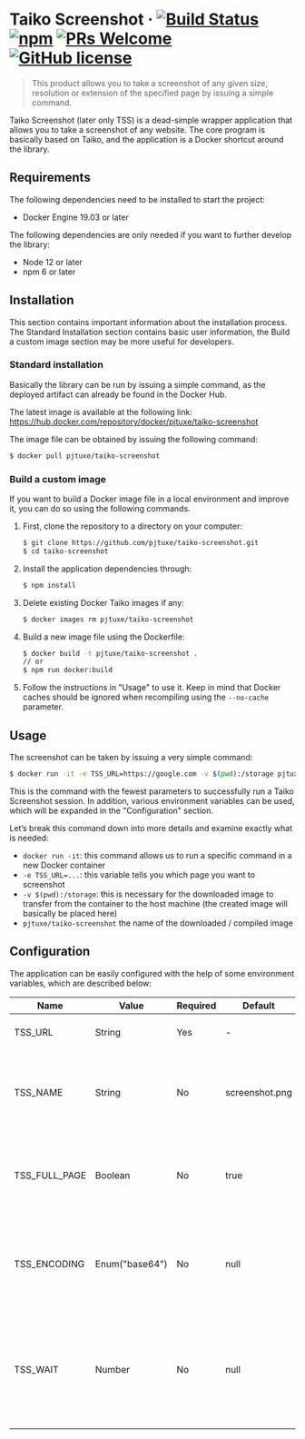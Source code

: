 # Taiko Screenshot &middot; [![Build Status](https://img.shields.io/travis/npm/npm/latest.svg?style=flat-square)](https://travis-ci.org/npm/npm) [![npm](https://img.shields.io/npm/v/npm.svg?style=flat-square)](https://www.npmjs.com/package/npm) [![PRs Welcome](https://img.shields.io/badge/PRs-welcome-brightgreen.svg?style=flat-square)](http://makeapullrequest.com) [![GitHub license](https://img.shields.io/badge/license-MIT-blue.svg?style=flat-square)](https://github.com/your/your-project/blob/master/LICENSE)

> This product allows you to take a screenshot of any given size, resolution or extension of the specified page by issuing a simple command.

Taiko Screenshot (later only TSS) is a dead-simple wrapper application that allows you to take a screenshot of any website. The core program is basically based on Taiko, and the application is a Docker shortcut around the library. 

## Requirements

The following dependencies need to be installed to start the project:

- Docker Engine 19.03 or later

The following dependencies are only needed if you want to further develop the library:

- Node 12 or later
- npm 6 or later

## Installation

This section contains important information about the installation process. The Standard Installation section contains basic user information, the Build a custom image section may be more useful for developers.

### Standard installation

Basically the library can be run by issuing a simple command, as the deployed artifact can already be found in the Docker Hub.

The latest image is available at the following link: https://hub.docker.com/repository/docker/pjtuxe/taiko-screenshot 

The image file can be obtained by issuing the following command:

```bash
$ docker pull pjtuxe/taiko-screenshot
```

### Build a custom image

If you want to build a Docker image file in a local environment and improve it, you can do so using the following commands.

1. First, clone the repository to a directory on your computer:

   ```bash
   $ git clone https://github.com/pjtuxe/taiko-screenshot.git
   $ cd taiko-screenshot
   ```
   
2. Install the application dependencies through:

   ```bash
   $ npm install
   ```

3. Delete existing Docker Taiko images if any:

   ```bash
   $ docker images rm pjtuxe/taiko-screenshot
   ```
   
4. Build a new image file using the Dockerfile:

   ```bash
   $ docker build -t pjtuxe/taiko-screenshot .
   // or
   $ npm run docker:build
   ```

5. Follow the instructions in "Usage" to use it. Keep in mind that Docker caches should be ignored when recompiling using the `--no-cache` parameter.

## Usage

The screenshot can be taken by issuing a very simple command:

```bash
$ docker run -it -e TSS_URL=https://google.com -v $(pwd):/storage pjtuxe/taiko-screenshot
```

This is the command with the fewest parameters to successfully run a Taiko Screenshot session. In addition, various environment variables can be used, which will be expanded in the "Configuration" section.

Let’s break this command down into more details and examine exactly what is needed:

- `docker run -it`: this command allows us to run a specific command in a new Docker container
- `-e TSS_URL=...`: this variable tells you which page you want to screenshot
- `-v $(pwd):/storage`: this is necessary for the downloaded image to transfer from the container to the host machine (the created image will basically be placed here)
- `pjtuxe/taiko-screenshot` the name of the downloaded / compiled image

## Configuration

The application can be easily configured with the help of some environment variables, which are described below:

| Name          | Value          | Required | Default        | Description                                                                                         |
|---------------|----------------|----------|----------------|-----------------------------------------------------------------------------------------------------|
| TSS_URL       | String         | Yes      | -              | URL of the page to be saved                                                                         |
| TSS_NAME      | String         | No       | screenshot.png | To save screenshots to a custom location you can use this environment variable                      |
| TSS_FULL_PAGE | Boolean        | No       | true           | You can use the fullPage option to take a screenshot of the entire page                             |
| TSS_ENCODING  | Enum("base64") | No       | null           | Taiko's screenshot API can also return images in base64 encoding format                             |
| TSS_WAIT      | Number         | No       | null           | The main thread will wait that many milliseconds between loading the page and taking the screenshot |
